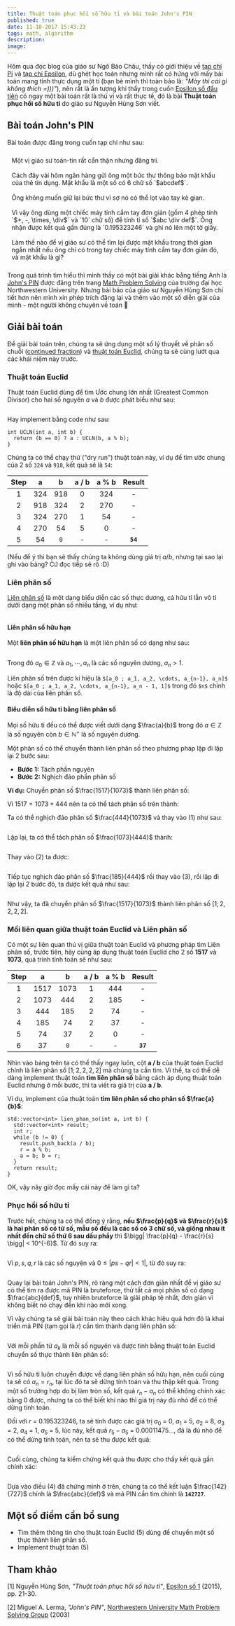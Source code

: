```yaml
---
title: Thuật toán phục hồi số hữu tỉ và bài toán John's PIN
published: true
date: 11-10-2017 15:43:23
tags: math, algorithm
description: 
image:
---
```

Hôm qua đọc blog của giáo sư Ngô Bảo Châu, thấy có giới thiệu về [tạp chí Pi](http://pi.edu.vn/) và [tạp chí Epsilon](http://diendantoanhoc.net/forum/488-t%E1%BA%A1p-ch%C3%AD-epsilon/), dù ghét học toán nhưng mình rất có hứng với mấy bài toán mang tính thực dụng một tí (bạn bè mình thì toàn bảo là: _"Mày thì cái gì không thích =)))"_), nên rất là ấn tượng khi thấy trong cuốn [Epsilon số đầu tiên](https://www.Numbersdropbox.com/s/evlskte9fmn59np/Epsilon_No1.pdfNumbers?dl=0) có ngay một bài toán rất là thú vị và rất thực tế, đó là bài **Thuật toán phục hồi số hữu tỉ** do giáo sư Nguyễn Hùng Sơn viết.

## Bài toán John's PIN

Bài toán được đăng trong cuốn tạp chí như sau:

<div class="box-white" style="padding: 10px;">
Một vị giáo sư toán-tin rất cẩn thận nhưng đãng trí. <br/><br/>
Cách đây vài hôm ngân hàng gửi ông một bức thư thông báo mật khẩu của thẻ tín dụng. Mật khẩu là một số có 6 chữ số `$abcdef$`. <br/><br/>
Ông không muốn giữ lại bức thư vì sợ nó có thể lọt vào tay kẻ gian. <br/><br/> 
Vì vậy ông dùng một chiếc máy tính cầm tay đơn giản (gồm 4 phép tính `$+, -, \times, \div$` và `10` chữ số) để tính tỉ số `$abc \div def$`. Ông nhận được kết quả gần đúng là `0.195323246` và ghi nó lên một tờ giấy. <br/><br/>
Làm thế nào để vị giáo sư có thể tìm lại được mật khẩu trong thời gian ngắn nhất nếu ông chỉ có trong tay chiếc máy tính cầm tay đơn giản đó, và mật khẩu là gì?
</div>

Trong quá trình tìm hiểu thì mình thấy có một bài giải khác bằng tiếng Anh là [John's PIN](http://sites.math.northwestern.edu/~mlerma/problem_solving/solutions/johns_pin.pdf) được đăng trên trang [Math Problem Solving](http://www.math.northwestern.edu/~mlerma/problem_solving/) của trường đại học Northwestern University. Nhưng bài báo của giáo sư Nguyễn Hùng Sơn chi tiết hơn nên mình xin phép trích đăng lại và thêm vào một số diễn giải của mình - một người không chuyên về toán 😤

## Giải bài toán

Để giải bài toán trên, chúng ta sẽ ứng dụng một số lý thuyết về phân số chuỗi ([continued fraction](https://en.m.wikipedia.org/wiki/Continued_fraction)) và [thuật toán Euclid](https://vi.m.wikipedia.org/wiki/Gi%E1%BA%A3i_thu%E1%BA%ADt_Euclid), chúng ta sẽ cùng lướt qua các khái niệm này trước.

### Thuật toán Euclid 

Thuật toán Euclid dùng để tìm Ước chung lớn nhất (Greatest Common Divisor) cho hai số nguyên $a$ và $b$ được phát biểu như sau:

<math>
UCLN(a, b) = \begin{cases}
  b, & \text{if } b = 0, \\
  UCLN(b, a \bmod b), & \text{if } b \neq 0.
\end{cases}
</math>

Hay implement bằng code như sau:

```
int UCLN(int a, int b) {
  return (b == 0) ? a : UCLN(b, a % b);
}
```

Chúng ta có thể chạy thử ("dry run") thuật toán này, ví dụ để tìm ước chung của 2 số `324` và `918`, kết quả sẽ là `54`:

| Step | a   | b   | a / b | a % b  | Result |
|:----:|:---:|:---:|:-----:|:------:|:------:|
| 1    | 324 | 918 | 0     | 324    |   -    |
| 2    | 918 | 324 | 2     | 270    |   -    |
| 3    | 324 | 270 | 1     | 54     |   -    |
| 4    | 270 | 54  | 5     | 0      |   -    |
| 5    | 54  | `0` | -     | -      |**`54`**|

(Nếu để ý thì bạn sẽ thấy chúng ta không dùng giá trị $a / b$, nhưng tại sao lại ghi vào bảng? Cứ đọc tiếp sẽ rõ :D)

### Liên phân số

[Liên phân số](https://vi.m.wikipedia.org/wiki/Ph%C3%A2n_s%E1%BB%91_li%C3%AAn_t%E1%BB%A5c) là một dạng biểu diễn các số thực dương, cả hữu tỉ lẫn vô tỉ dưới dạng một phân số nhiều tầng, ví dụ như:

<math>
\displaystyle \frac{9}{7} = 1 + \frac{\displaystyle 1}{\displaystyle 3 + \frac{1}{2}}
</math>

#### Liên phân số hữu hạn 

Một **liên phân số hữu hạn** là một liên phân số có dạng như sau:

<math>
a_0 + \frac{\displaystyle 1}{\displaystyle a_1
    + \frac{1}{\displaystyle a_2
    + \frac{1}{\displaystyle \cdots
    + \frac{1}{a_n}}}}
</math>

Trong đó $a_0 \in \mathbb{Z}$ và $a_1, \cdots, a_n$ là các số nguyên dương, $a_n > 1$.

Liên phân số trên được kí hiệu là `$[a_0 ; a_1, a_2, \cdots, a_{n-1}, a_n]$` hoặc `$[a_0 ; a_1, a_2, \cdots, a_{n-1}, a_n - 1, 1]$` trong đó `$n$` chính là độ dài của liên phân số.

#### Biểu diễn số hữu tỉ bằng liên phân số 

Mọi số hữu tỉ đều có thể được viết dưới dạng $\frac{a}{b}$ trong đó $a \in \mathbb{Z}$ là số nguyên còn $b \in \mathbb{N}^+$ là số nguyên dương.

Một phân số có thể chuyển thành liên phân số theo phương pháp lặp đi lặp lại 2  bước sau:

- **Bước 1:** Tách phần nguyên
- **Bước 2:** Nghịch đảo phần phân số 

**Ví dụ:** Chuyển phân số $\frac{1517}{1073}$ thành liên phân số:

Vì $1517 = 1073 + 444$ nên ta có thể tách phân số trên thành: 
<math>
\displaystyle \frac{1517}{1073} = \frac{1073}{1073} + \frac{444}{1073} = 1 + \frac{444}{1073} \tag{1}
</math>

Ta có thể nghịch đảo phân số $\frac{444}{1073}$ và thay vào $(1)$ như sau:

<math>
\displaystyle 1 + \frac{444}{1073} = 1 + \frac{1}{\frac{1073}{444}} \tag{2}
</math>

Lặp lại, ta có thể tách phân số $\frac{1073}{444}$ thành: 

<math>
\displaystyle \frac{1073}{444} = \frac{444}{444} + \frac{444}{444} + \frac{185}{444} = 2 + \frac{185}{444}
</math>

Thay vào $(2)$ ta được: 

<math>
\displaystyle \frac{1517}{1073} = 1 + \frac{1}{\displaystyle \frac{1073}{444}} = 1 + \frac{1}{2 + \frac{185}{444}} \tag{3}
</math>

Tiếp tục nghịch đảo phân số $\frac{185}{444}$ rồi thay vào $(3)$, rồi lặp đi lặp lại 2 bước đó, ta được kết quả như sau:

<math>
\displaystyle \frac{1517}{1073} = 1 + \displaystyle \frac{1}{\displaystyle
                                  2 + \frac{1}{\displaystyle
                                  2 + \frac{1}{
                                  2 + \frac{1}{2}}}}
</math>

Như vậy, ta đã chuyển phân số $\frac{1517}{1073}$ thành liên phân số $[1; 2, 2, 2, 2]$. 

### Mối liên quan giữa thuật toán Euclid và Liên phân số 

Có một sự liên quan thú vị giữa thuật toán Euclid và phương pháp tìm Liên phân số, trước tiên, hãy cùng áp dụng thuật toán Euclid cho 2 số **1517** và **1073**, quá trình tính toán sẽ như sau:

| Step | a     | b     | a / b | a % b  | Result |
|:----:|:-----:|:-----:|:-----:|:------:|:------:|
| 1    | 1517  | 1073  | 1     | 444    |   -    |
| 2    | 1073  | 444   | 2     | 185    |   -    |
| 3    | 444   | 185   | 2     | 74     |   -    |
| 4    | 185   | 74    | 2     | 37     |   -    |
| 5    | 74    | 37    | 2     | 0      |   -    |
| 6    | 37    | `0`   | -     | -      |**`37`**|

Nhìn vào bảng trên ta có thể thấy ngay luôn, cột **a / b** của thuật toán Euclid chính là liên phân số $[1; 2, 2, 2, 2]$ mà chúng ta cần tìm. Vì thế, ta có thể dễ dàng implement thuật toán **tìm liên phân số** bằng cách áp dụng thuật toán Euclid nhưng ở mỗi bước, thì ta viết ra giá trị của **a / b**.

Ví dụ, implement của thuật toán **tìm liên phân số cho phân số $\frac{a}{b}$**:

```
std::vector<int> lien_phan_so(int a, int b) {
  std::vector<int> result;
  int r;
  while (b != 0) {
    result.push_back(a / b);
    r = a % b;
    a = b; b = r;
  }
  return result;
}
```

OK, vậy nãy giờ đọc mấy cái này để làm gì ta?

### Phục hồi số hữu tỉ

Trước hết, chúng ta có thể đồng ý rằng, **nếu $\frac{p}{q}$ và $\frac{r}{s}$ là hai phân số có tử số, mẫu số đều là các số có 3 chữ số, và giống nhau ít nhất đến chữ số thứ 6 sau dấu phẩy** thì $\bigg| \frac{p}{q} - \frac{r}{s} \bigg| < 10^{-6}$. Từ đó suy ra:

<math>
|ps - qr| \leqslant qs \cdot 10^{-6} < 10^3 \cdot 10^3 \cdot 10^{-6} = 1
</math>

Vì $p, s, q, r$ là các số nguyên và $0 \leqslant |ps - qr| < 1|$, từ đó suy ra: 

<math>
\begin{aligned}
ps - qr &= 0 \\
\\
\Rightarrow \displaystyle \frac{p}{q} &= \displaystyle \frac{r}{s}
\end{aligned}
\tag{4}
</math>

Quay lại bài toán John's PIN, rõ ràng một cách đơn giản nhất để vị giáo sư có thể tìm ra được mã PIN là bruteforce, thử tất cả mọi phân số có dạng $\frac{abc}{def}$, tuy nhiên bruteforce là giải pháp tệ nhất, đơn giản vì không biết nó chạy đến khi nào mới xong.

Vì vậy chúng ta sẽ giải bài toán này theo cách khác hiệu quả hơn đó là khai triển mã PIN (tạm gọi là $r$) cần tìm thành dạng liên phân số:

<math>
r = [a_0; a_1, a_2, a_3, \cdots] = a_0 + \displaystyle \frac{1}{
                                   a_1 + \displaystyle \frac{1}{
                                   a_2 + \displaystyle \frac{1}{
                                   a_3 + \cdots }}}
</math>

Với mỗi phần tử $a_k$ là mỗi số nguyên và được tính bằng thuật toán Euclid chuyển số thực thành liên phân số:

<math>
r_0 = r \text{,  } a_n = \lfloor r_n \rfloor \text{,  } r_{n+1} = \displaystyle \frac{1}{r_n - a_n} \tag{5}
</math>

Vì số hữu tỉ luôn chuyển được về dạng liên phân số hữu hạn, nên cuối cùng ta sẽ có $a_n = r_n$, tại lúc đó ta sẽ dừng tính toán và thu thập kết quả. Trong một số trường hợp do bị làm tròn số, kết quả $r_n - a_n$ có thể không chính xác bằng 0 được, nhưng ta có thể biết khi nào thì giá trị này đủ nhỏ để có thể dừng tính toán.

Đối với $r$ = 0.195323246, ta sẽ tính được các giá trị $a_0$ = 0, $a_1$ = 5, $a_2$ = 8, $a_3$ = 2, $a_4$ = 1, $a_5$ = 5, lúc này, kết quả $r_5 - a_5$ = 0.00011475..., đã là đủ nhỏ để có thể dừng tính toán, nên ta sẽ thu được kết quả:

<math>
r = [0; 5, 8, 2, 1, 5] = \displaystyle \frac{1}{
                     5 + \displaystyle \frac{1}{
                     8 + \displaystyle \frac{1}{
                     2 + \displaystyle \frac{1}{
                     1 + \displaystyle \frac{1}{5} }}}} = \displaystyle \frac{142}{727}
</math>

Cuối cùng, chúng ta kiểm chứng kết quả thu được cho thấy kết quả gần chính xác:

<math>
\displaystyle \frac{142}{727} = 0.195323246\cdots
</math>

Dựa vào điều $(4)$ đã chứng minh ở trên, chúng ta có thể kết luận $\frac{142}{727}$ chính là $\frac{abc}{def}$ và mã PIN cần tìm chính là **`142727`**.

## Một số điểm cần bổ sung 

- Tìm thêm thông tin cho thuật toán Euclid $(5)$ dùng để chuyển một số thực thành liên phân số.
- Implement thuật toán $(5)$

## Tham khảo 

[1] Nguyễn Hùng Sơn, _"Thuật toán phục hồi số hữu tỉ"_, [Epsilon số 1](https://www.dropbox.com/s/evlskte9fmn59np/Epsilon_No1.pdf?dl=0) (2015), pp. 21-30.

[2] Miguel A. Lerma, _"John's PIN"_, [Northwestern University Math Problem Solving Group](http://www.math.northwestern.edu/~mlerma/problem_solving/) (2003)

